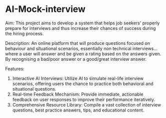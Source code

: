 # AI-Mock-interview

Aim: This project aims to develop a system that helps job seekers' properly prepare for interviews and thus increase their chances of success during the hiring process.

Description: An online platform that will produce questions focused on behaviour and situational scenarios, essentially non technical interviews... where a user will answer and be given a rating based on the answers given.
By recognising a bad/poor answer or a good/great interview answer.

Features:
1. Interactive AI Interviews: Utilize AI to simulate real-life interview scenarios, offering users the chance to practice both behavioral and situational questions.
2. Real-time Feedback Mechanism: Provide immediate, actionable feedback on user responses to improve their performance iteratively.
3. Comprehensive Resource Library: Compile a vast collection of interview questions, best practice answers, tips, and educational content.
